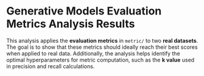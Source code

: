 # Generative Models Evaluation Metrics Analysis Results

This analysis applies the **evaluation metrics** in `metric/` to two **real datasets**. The goal is to show that these metrics should ideally reach their best scores when applied to real data. Additionally, the analysis helps identify the optimal hyperparameters for metric computation, such as the **k value** used in precision and recall calculations.